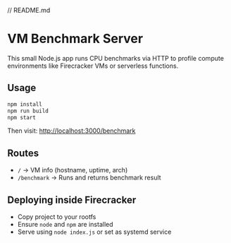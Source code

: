 // README.md
# VM Benchmark Server

This small Node.js app runs CPU benchmarks via HTTP to profile compute environments like Firecracker VMs or serverless functions.

## Usage

```bash
npm install
npm run build
npm start
```

Then visit: [http://localhost:3000/benchmark](http://localhost:3000/benchmark)

## Routes
- `/` → VM info (hostname, uptime, arch)
- `/benchmark` → Runs and returns benchmark result

## Deploying inside Firecracker
- Copy project to your rootfs
- Ensure `node` and `npm` are installed
- Serve using `node index.js` or set as systemd service
